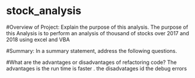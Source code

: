 # stock_analysis
#Overview of Project: Explain the purpose of this analysis.
The purpose of this Analysis is to perform an analysis of thousand of stocks over 2017 and 2018 using excel and VBA 


#Summary: In a summary statement, address the following questions.

#What are the advantages or disadvantages of refactoring code?
The advantages is the run time is faster . the disadvatages id the debug errors 


